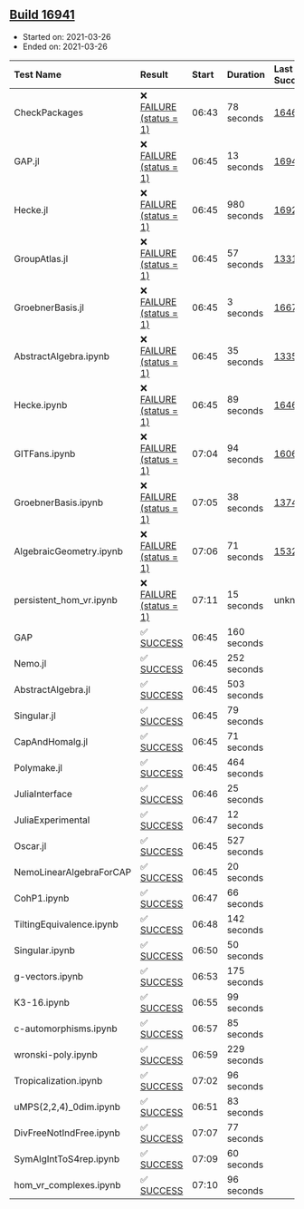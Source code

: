 ## [Build 16941](https://oscarci.mathematik.uni-kl.de/job/oscar/16941/)

* Started on: 2021-03-26
* Ended on: 2021-03-26

| Test Name    | Result | Start | Duration | Last Success | First Failure |
|:-------------|:-------|:------|:---------|:-------------|:--------------|
| CheckPackages | ❌ [FAILURE (status = 1)](https://oscarci.mathematik.uni-kl.de/job/oscar/16941/artifact/logs/build-16941/CheckPackages.log) | 06:43 | 78 seconds | [16463](https://oscarci.mathematik.uni-kl.de/job/oscar/16463/) | [16464](https://oscarci.mathematik.uni-kl.de/job/oscar/16464/) |
| GAP.jl | ❌ [FAILURE (status = 1)](https://oscarci.mathematik.uni-kl.de/job/oscar/16941/artifact/logs/build-16941/GAP.jl.log) | 06:45 | 13 seconds | [16940](https://oscarci.mathematik.uni-kl.de/job/oscar/16940/) | [16941](https://oscarci.mathematik.uni-kl.de/job/oscar/16941/) |
| Hecke.jl | ❌ [FAILURE (status = 1)](https://oscarci.mathematik.uni-kl.de/job/oscar/16941/artifact/logs/build-16941/Hecke.jl.log) | 06:45 | 980 seconds | [16920](https://oscarci.mathematik.uni-kl.de/job/oscar/16920/) | [16921](https://oscarci.mathematik.uni-kl.de/job/oscar/16921/) |
| GroupAtlas.jl | ❌ [FAILURE (status = 1)](https://oscarci.mathematik.uni-kl.de/job/oscar/16941/artifact/logs/build-16941/GroupAtlas.jl.log) | 06:45 | 57 seconds | [13311](https://oscarci.mathematik.uni-kl.de/job/oscar/13311/) | [13312](https://oscarci.mathematik.uni-kl.de/job/oscar/13312/) |
| GroebnerBasis.jl | ❌ [FAILURE (status = 1)](https://oscarci.mathematik.uni-kl.de/job/oscar/16941/artifact/logs/build-16941/GroebnerBasis.jl.log) | 06:45 | 3 seconds | [16676](https://oscarci.mathematik.uni-kl.de/job/oscar/16676/) | [16677](https://oscarci.mathematik.uni-kl.de/job/oscar/16677/) |
| AbstractAlgebra.ipynb | ❌ [FAILURE (status = 1)](https://oscarci.mathematik.uni-kl.de/job/oscar/16941/artifact/logs/build-16941/AbstractAlgebra.ipynb.log) | 06:45 | 35 seconds | [13355](https://oscarci.mathematik.uni-kl.de/job/oscar/13355/) | [13356](https://oscarci.mathematik.uni-kl.de/job/oscar/13356/) |
| Hecke.ipynb | ❌ [FAILURE (status = 1)](https://oscarci.mathematik.uni-kl.de/job/oscar/16941/artifact/logs/build-16941/Hecke.ipynb.log) | 06:45 | 89 seconds | [16463](https://oscarci.mathematik.uni-kl.de/job/oscar/16463/) | [16464](https://oscarci.mathematik.uni-kl.de/job/oscar/16464/) |
| GITFans.ipynb | ❌ [FAILURE (status = 1)](https://oscarci.mathematik.uni-kl.de/job/oscar/16941/artifact/logs/build-16941/GITFans.ipynb.log) | 07:04 | 94 seconds | [16068](https://oscarci.mathematik.uni-kl.de/job/oscar/16068/) | [16069](https://oscarci.mathematik.uni-kl.de/job/oscar/16069/) |
| GroebnerBasis.ipynb | ❌ [FAILURE (status = 1)](https://oscarci.mathematik.uni-kl.de/job/oscar/16941/artifact/logs/build-16941/GroebnerBasis.ipynb.log) | 07:05 | 38 seconds | [13748](https://oscarci.mathematik.uni-kl.de/job/oscar/13748/) | [13749](https://oscarci.mathematik.uni-kl.de/job/oscar/13749/) |
| AlgebraicGeometry.ipynb | ❌ [FAILURE (status = 1)](https://oscarci.mathematik.uni-kl.de/job/oscar/16941/artifact/logs/build-16941/AlgebraicGeometry.ipynb.log) | 07:06 | 71 seconds | [15322](https://oscarci.mathematik.uni-kl.de/job/oscar/15322/) | [15323](https://oscarci.mathematik.uni-kl.de/job/oscar/15323/) |
| persistent_hom_vr.ipynb | ❌ [FAILURE (status = 1)](https://oscarci.mathematik.uni-kl.de/job/oscar/16941/artifact/logs/build-16941/persistent_hom_vr.ipynb.log) | 07:11 | 15 seconds | unknown | unknown |
| GAP | ✅ [SUCCESS](https://oscarci.mathematik.uni-kl.de/job/oscar/16941/artifact/logs/build-16941/GAP.log) | 06:45 | 160 seconds |  |  |
| Nemo.jl | ✅ [SUCCESS](https://oscarci.mathematik.uni-kl.de/job/oscar/16941/artifact/logs/build-16941/Nemo.jl.log) | 06:45 | 252 seconds |  |  |
| AbstractAlgebra.jl | ✅ [SUCCESS](https://oscarci.mathematik.uni-kl.de/job/oscar/16941/artifact/logs/build-16941/AbstractAlgebra.jl.log) | 06:45 | 503 seconds |  |  |
| Singular.jl | ✅ [SUCCESS](https://oscarci.mathematik.uni-kl.de/job/oscar/16941/artifact/logs/build-16941/Singular.jl.log) | 06:45 | 79 seconds |  |  |
| CapAndHomalg.jl | ✅ [SUCCESS](https://oscarci.mathematik.uni-kl.de/job/oscar/16941/artifact/logs/build-16941/CapAndHomalg.jl.log) | 06:45 | 71 seconds |  |  |
| Polymake.jl | ✅ [SUCCESS](https://oscarci.mathematik.uni-kl.de/job/oscar/16941/artifact/logs/build-16941/Polymake.jl.log) | 06:45 | 464 seconds |  |  |
| JuliaInterface | ✅ [SUCCESS](https://oscarci.mathematik.uni-kl.de/job/oscar/16941/artifact/logs/build-16941/JuliaInterface.log) | 06:46 | 25 seconds |  |  |
| JuliaExperimental | ✅ [SUCCESS](https://oscarci.mathematik.uni-kl.de/job/oscar/16941/artifact/logs/build-16941/JuliaExperimental.log) | 06:47 | 12 seconds |  |  |
| Oscar.jl | ✅ [SUCCESS](https://oscarci.mathematik.uni-kl.de/job/oscar/16941/artifact/logs/build-16941/Oscar.jl.log) | 06:45 | 527 seconds |  |  |
| NemoLinearAlgebraForCAP | ✅ [SUCCESS](https://oscarci.mathematik.uni-kl.de/job/oscar/16941/artifact/logs/build-16941/NemoLinearAlgebraForCAP.log) | 06:45 | 20 seconds |  |  |
| CohP1.ipynb | ✅ [SUCCESS](https://oscarci.mathematik.uni-kl.de/job/oscar/16941/artifact/logs/build-16941/CohP1.ipynb.log) | 06:47 | 66 seconds |  |  |
| TiltingEquivalence.ipynb | ✅ [SUCCESS](https://oscarci.mathematik.uni-kl.de/job/oscar/16941/artifact/logs/build-16941/TiltingEquivalence.ipynb.log) | 06:48 | 142 seconds |  |  |
| Singular.ipynb | ✅ [SUCCESS](https://oscarci.mathematik.uni-kl.de/job/oscar/16941/artifact/logs/build-16941/Singular.ipynb.log) | 06:50 | 50 seconds |  |  |
| g-vectors.ipynb | ✅ [SUCCESS](https://oscarci.mathematik.uni-kl.de/job/oscar/16941/artifact/logs/build-16941/g-vectors.ipynb.log) | 06:53 | 175 seconds |  |  |
| K3-16.ipynb | ✅ [SUCCESS](https://oscarci.mathematik.uni-kl.de/job/oscar/16941/artifact/logs/build-16941/K3-16.ipynb.log) | 06:55 | 99 seconds |  |  |
| c-automorphisms.ipynb | ✅ [SUCCESS](https://oscarci.mathematik.uni-kl.de/job/oscar/16941/artifact/logs/build-16941/c-automorphisms.ipynb.log) | 06:57 | 85 seconds |  |  |
| wronski-poly.ipynb | ✅ [SUCCESS](https://oscarci.mathematik.uni-kl.de/job/oscar/16941/artifact/logs/build-16941/wronski-poly.ipynb.log) | 06:59 | 229 seconds |  |  |
| Tropicalization.ipynb | ✅ [SUCCESS](https://oscarci.mathematik.uni-kl.de/job/oscar/16941/artifact/logs/build-16941/Tropicalization.ipynb.log) | 07:02 | 96 seconds |  |  |
| uMPS(2,2,4)_0dim.ipynb | ✅ [SUCCESS](https://oscarci.mathematik.uni-kl.de/job/oscar/16941/artifact/logs/build-16941/uMPS-2-2-4-_0dim.ipynb.log) | 06:51 | 83 seconds |  |  |
| DivFreeNotIndFree.ipynb | ✅ [SUCCESS](https://oscarci.mathematik.uni-kl.de/job/oscar/16941/artifact/logs/build-16941/DivFreeNotIndFree.ipynb.log) | 07:07 | 77 seconds |  |  |
| SymAlgIntToS4rep.ipynb | ✅ [SUCCESS](https://oscarci.mathematik.uni-kl.de/job/oscar/16941/artifact/logs/build-16941/SymAlgIntToS4rep.ipynb.log) | 07:09 | 60 seconds |  |  |
| hom_vr_complexes.ipynb | ✅ [SUCCESS](https://oscarci.mathematik.uni-kl.de/job/oscar/16941/artifact/logs/build-16941/hom_vr_complexes.ipynb.log) | 07:10 | 96 seconds |  |  |
